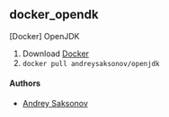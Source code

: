 ## docker_opendk
[Docker] OpenJDK

1. Download [Docker](https://www.docker.com/community-edition)
2. ```docker pull andreysaksonov/openjdk```

#### Authors
* [Andrey Saksonov](https://saksonov.me)

